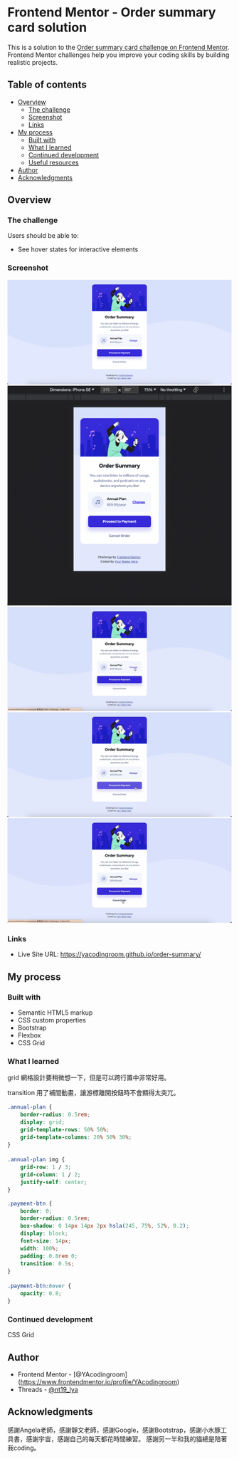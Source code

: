 # Frontend Mentor - Order summary card solution

This is a solution to the [Order summary card challenge on Frontend Mentor](https://www.frontendmentor.io/challenges/order-summary-component-QlPmajDUj). Frontend Mentor challenges help you improve your coding skills by building realistic projects. 

## Table of contents

- [Overview](#overview)
  - [The challenge](#the-challenge)
  - [Screenshot](#screenshot)
  - [Links](#links)
- [My process](#my-process)
  - [Built with](#built-with)
  - [What I learned](#what-i-learned)
  - [Continued development](#continued-development)
  - [Useful resources](#useful-resources)
- [Author](#author)
- [Acknowledgments](#acknowledgments)

## Overview
### The challenge
Users should be able to:
- See hover states for interactive elements

### Screenshot
![desktop view](screenshot/screenshot-desktop.png)
![mobile view](screenshot/screenshot-mobile.png)
![active-1](screenshot/screenshot-active01.png)
![active-2](screenshot/screenshot-active02.png)
![active-3](screenshot/screenshot-active03.png)

### Links
- Live Site URL: https://yacodingroom.github.io/order-summary/

## My process
### Built with
- Semantic HTML5 markup
- CSS custom properties
- Bootstrap
- Flexbox
- CSS Grid

### What I learned
grid
網格設計要稍微想一下，但是可以跨行置中非常好用。

transition
用了補間動畫，讓游標離開按鈕時不會顯得太突兀。

```css
.annual-plan {
    border-radius: 0.5rem;
    display: grid;
    grid-template-rows: 50% 50%;
    grid-template-columns: 20% 50% 30%;
}

.annual-plan img {
    grid-row: 1 / 3;
    grid-column: 1 / 2;
    justify-self: center;
}
```
```css
.payment-btn {
    border: 0;
    border-radius: 0.5rem;
    box-shadow: 0 14px 14px 2px hsla(245, 75%, 52%, 0.2);
    display: block;
    font-size: 14px;
    width: 100%;
    padding: 0.8rem 0;
    transition: 0.5s;
}

.payment-btn:hover {
    opacity: 0.8;
}
```

### Continued development
CSS Grid

## Author
- Frontend Mentor - [@YAcodingroom]
(https://www.frontendmentor.io/profile/YAcodingroom)
- Threads - [@nt19_lya](https://www.threads.net/@nt19_lya)

## Acknowledgments
感謝Angela老師，感謝靜文老師，感謝Google，感謝Bootstrap，感謝小水豚工具書，感謝宇宙，感謝自己的每天都花時間練習。
感謝另一半和我的貓總是陪著我coding。
